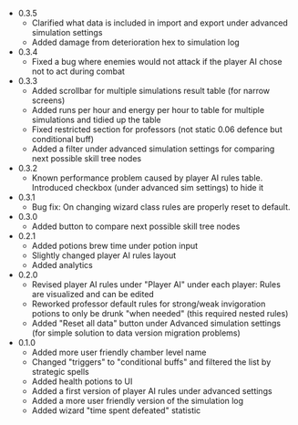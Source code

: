 - 0.3.5
    - Clarified what data is included in import and export under advanced simulation settings
    - Added damage from deterioration hex to simulation log
- 0.3.4
    - Fixed a bug where enemies would not attack if the player AI chose not to act during combat
- 0.3.3 
    - Added scrollbar for multiple simulations result table (for narrow screens)
    - Added runs per hour and energy per hour to table for multiple simulations and tidied up the table
    - Fixed restricted section for professors (not static 0.06 defence but conditional buff)
    - Added a filter under advanced simulation settings for comparing next possible skill tree nodes
- 0.3.2
    - Known performance problem caused by player AI rules table. Introduced checkbox (under advanced sim settings) to hide it 
- 0.3.1
    - Bug fix: On changing wizard class rules are properly reset to default. 
- 0.3.0 
    - Added button to compare next possible skill tree nodes
- 0.2.1
    - Added potions brew time under potion input
    - Slightly changed player AI rules layout
    - Added analytics
- 0.2.0
    - Revised player AI rules under "Player AI" under each player: Rules are visualized and can be edited
    - Reworked professor default rules for strong/weak invigoration potions to only be drunk "when needed" (this required nested rules)
    - Added "Reset all data" button under Advanced simulation settings (for simple solution to data version migration problems)
- 0.1.0
    - Added more user friendly chamber level name
    - Changed "triggers" to "conditional buffs" and filtered the list by strategic spells
    - Added health potions to UI
    - Added a first version of player AI rules under advanced settings
    - Added a more user friendly version of the simulation log
    - Added wizard "time spent defeated" statistic 
